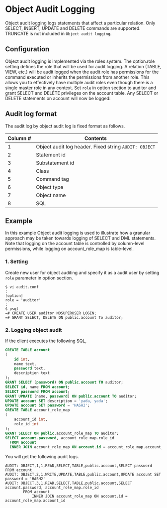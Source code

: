 # Object Audit Logging

Object audit logging logs statements that affect a particular relation. Only SELECT, INSERT, UPDATE and DELETE commands are supported. TRUNCATE is not included in `Object audit logging`.

## Configuration
Object audit logging is implemented via the roles system. The option.role setting defines the role that will be used for audit logging. A relation (TABLE, VIEW, etc.) will be audit logged when the audit role has permissions for the command executed or inherits the permissions from another role. This allows you to effectively have multiple audit roles even though there is a single master role in any context.
Set `role` in option section to auditor and grant SELECT and DELETE privileges on the account table. Any SELECT or DELETE statements on account will now be logged:

## Audit log format
The audit log by object audit log is fixed format as follows.

|Column #|Contents|
|----|--------|
|1|Object audit log header. Fixed string `AUDIT: OBJECT`|
|2|Statement id|
|3|Substatement id|
|4|Class|
|5|Command tag|
|6|Object type
|7|Object name|
|8|SQL|

## Example

In this example Object audit logging is used to illustrate how a granular approach may be taken towards logging of SELECT and DML statements. Note that logging on the account table is controlled by column-level permissions, while logging on account_role_map is table-level.

### 1. Setting
Create new user for object auditing and specify it as a audit user by setting `role` parameter in option section.

```
$ vi audit.conf
:
[option]
role = 'auditor'
:
$ psql
=# CREATE USER auditor NOSUPERUSER LOGIN;
=# GRANT SELECT, DELETE ON public.account To auditor;
```
### 2. Logging object audit
If the client executes the following SQL,
```sql
CREATE TABLE account
(
    id int,
    name text,
    password text,
    description text
);
GRANT SELECT (password) ON public.account TO auditor;
SELECT id, name FROM account;
SELECT password FROM account;
GRANT UPDATE (name, password) ON public.account TO auditor;
UPDATE account SET description = 'yada, yada';
UPDATE account SET password = 'HASH2';
CREATE TABLE account_role_map
(
    account_id int,
    role_id int
);
GRANT SELECT ON public.account_role_map TO auditor;
SELECT account.password, account_role_map.role_id
  FROM account
  INNER JOIN account_role_map ON account.id = account_role_map.account_id
```

You will get the following audit logs.

```
AUDIT: OBJECT,1,1,READ,SELECT,TABLE,public.account,SELECT password FROM account
AUDIT: OBJECT,2,1,WRITE,UPDATE,TABLE,public.account,UPDATE account SET password = 'HASH2'
AUDIT: OBJECT,3,1,READ,SELECT,TABLE,public.account,SELECT account.password, account_role_map.role_id
	    FROM account
            INNER JOIN account_role_map ON account.id = account_role_map.account_id
```
